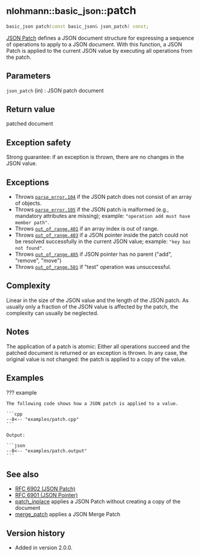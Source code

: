 # <small>nlohmann::basic_json::</small>patch

```cpp
basic_json patch(const basic_json& json_patch) const;
```

[JSON Patch](http://jsonpatch.com) defines a JSON document structure for expressing a sequence of operations to apply to
a JSON document. With this function, a JSON Patch is applied to the current JSON value by executing all operations from
the patch.

## Parameters

`json_patch` (in)
:   JSON patch document

## Return value

patched document

## Exception safety

Strong guarantee: if an exception is thrown, there are no changes in the JSON value.

## Exceptions

- Throws [`parse_error.104`](../../home/exceptions.md#jsonexceptionparse_error104) if the JSON patch does not consist of
  an array of objects.
- Throws [`parse_error.105`](../../home/exceptions.md#jsonexceptionparse_error105) if the JSON patch is malformed (e.g.,
  mandatory attributes are missing); example: `"operation add must have member path"`.
- Throws [`out_of_range.401`](../../home/exceptions.md#jsonexceptionout_of_range401) if an array index is out of range.
- Throws [`out_of_range.403`](../../home/exceptions.md#jsonexceptionout_of_range403) if a JSON pointer inside the patch
  could not be resolved successfully in the current JSON value; example: `"key baz not found"`.
- Throws [`out_of_range.405`](../../home/exceptions.md#jsonexceptionout_of_range405) if JSON pointer has no parent
  ("add", "remove", "move")
- Throws [`out_of_range.501`](../../home/exceptions.md#jsonexceptionother_error501) if "test" operation was
  unsuccessful.

## Complexity

Linear in the size of the JSON value and the length of the JSON patch. As usually only a fraction of the JSON value is
affected by the patch, the complexity can usually be neglected.

## Notes

The application of a patch is atomic: Either all operations succeed and the patched document is returned or an exception
is thrown. In any case, the original value is not changed: the patch is applied to a copy of the value.

## Examples

??? example

    The following code shows how a JSON patch is applied to a value.
     
    ```cpp
    --8<-- "examples/patch.cpp"
    ```
    
    Output:
    
    ```json
    --8<-- "examples/patch.output"
    ```

## See also

- [RFC 6902 (JSON Patch)](https://tools.ietf.org/html/rfc6902)
- [RFC 6901 (JSON Pointer)](https://tools.ietf.org/html/rfc6901)
- [patch_inplace](patch_inplace.md) applies a JSON Patch without creating a copy of the document
- [merge_patch](merge_patch.md) applies a JSON Merge Patch

## Version history

- Added in version 2.0.0.
